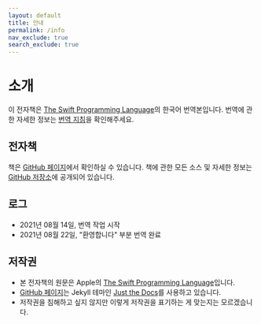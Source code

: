 ```yaml
---
layout: default
title: 안내
permalink: /info
nav_exclude: true
search_exclude: true
---
```


# 소개

이 전자책은 [The Swift Programming Language](https://docs.swift.org/swift-book/)의 한국어 번역본입니다. 번역에 관한 자세한 정보는 [번역 지침](more/translation-guideline.md)을 확인해주세요.

## 전자책

책은 [GitHub 페이지](https://woooil.github.io/swift-book/)에서 확인하실 수 있습니다. 책에 관한 모든 소스 및 자세한 정보는 [GitHub 저장소](https://github.com/woooil/swift-book)에 공개되어 있습니다.

## 로그

* 2021년 08월 14일, 번역 작업 시작
* 2021년 08월 22일, "환영합니다" 부분 번역 완료

## 저작권

* 본 전자책의 원문은 Apple의 [The Swift Programming Language](https://docs.swift.org/swift-book/)입니다. 
* [GitHub 페이지](https://woooil.github.io/swift-book/)는 Jekyll 테마인 [Just the Docs](https://github.com/pmarsceill/just-the-docs)를 사용하고 있습니다.
* 저작권을 침해하고 싶지 않지만 이렇게 저작권을 표기하는 게 맞는지는 모르겠습니다.